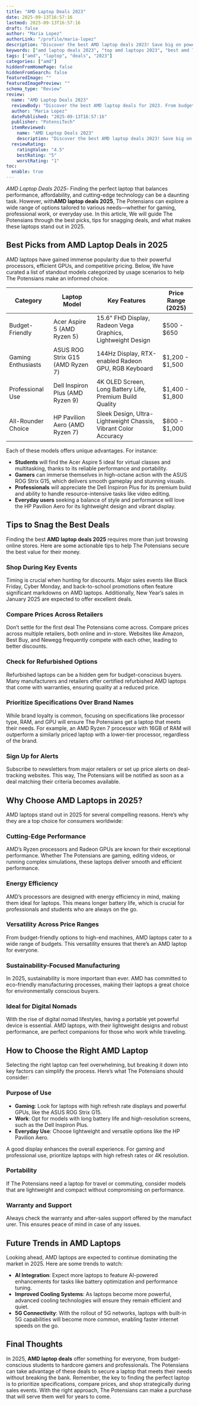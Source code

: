 ```yaml
---
title: "AMD Laptop Deals 2023"
date: 2025-09-13T16:57:16
lastmod: 2025-09-13T16:57:16
draft: false
author: "Maria Lopez"
authorLink: "/profile/maria-lopez"
description: "Discover the best AMD laptop deals 2023! Save big on powerful, budget-friendly laptops perfect for work, gaming, and more. Find your deal now!"
keywords: ["amd laptop deals 2023", "top amd laptops 2023", "best amd laptop discounts"]
tags: ["amd", "laptop", "deals", "2023"]
categories: ["amd"]
hiddenFromHomePage: false
hiddenFromSearch: false
featuredImage: ""
featuredImagePreview: ""
schema_type: "Review"
review:
  name: "AMD Laptop Deals 2023"
  reviewBody: "Discover the best AMD laptop deals for 2023. From budget-friendly options to high-end gaming machines, these deals offer exceptional value for money."
  author: "Maria Lopez"
  datePublished: "2025-09-13T16:57:16"
  publisher: "PotensiTech"
  itemReviewed:
    name: "AMD Laptop Deals 2023"
    description: "Discover the best AMD laptop deals 2023! Save big on powerful, budget-friendly laptops perfect for work, gaming, and more. Find your deal now!"
  reviewRating:
    ratingValue: "4.5"
    bestRating: "5"
    worstRating: "1"
toc:
  enable: true
---
```



*AMD Laptop Deals 2025*- Finding the perfect laptop that balances performance, affordability, and cutting-edge technology can be a daunting task. However, with**AMD laptop deals 2025**, The Potensians can explore a wide range of options tailored to various needs—whether for gaming, professional work, or everyday use. In this article, We will guide The Potensians through the best picks, tips for snagging deals, and what makes these laptops stand out in 2025.

## Best Picks from AMD Laptop Deals in 2025

AMD laptops have gained immense popularity due to their powerful processors, efficient GPUs, and competitive pricing. Below, We have curated a list of standout models categorized by usage scenarios to help The Potensians make an informed choice.

<div class="table-responsive">
<table class="html-table">
<thead>
<tr>
<th>Category</th>
<th>Laptop Model</th>
<th>Key Features</th>
<th>Price Range (2025)</th>
</tr>
</thead>
<tbody>
<tr>
<td>Budget-Friendly</td>
<td>Acer Aspire 5 (AMD Ryzen 5)</td>
<td>15.6" FHD Display, Radeon Vega Graphics, Lightweight Design</td>
<td>$500 - $650</td>
</tr>
<tr>
<td>Gaming Enthusiasts</td>
<td>ASUS ROG Strix G15 (AMD Ryzen 7)</td>
<td>144Hz Display, RTX-enabled Radeon GPU, RGB Keyboard</td>
<td>$1,200 - $1,500</td>
</tr>
<tr>
<td>Professional Use</td>
<td>Dell Inspiron Plus (AMD Ryzen 9)</td>
<td>4K OLED Screen, Long Battery Life, Premium Build Quality</td>
<td>$1,400 - $1,800</td>
</tr>
<tr>
<td>All-Rounder Choice</td>
<td>HP Pavilion Aero (AMD Ryzen 7)</td>
<td>Sleek Design, Ultra-Lightweight Chassis, Vibrant Color Accuracy</td>
<td>$800 - $1,000</td>
</tr>
</tbody>
</table>
</div>

Each of these models offers unique advantages. For instance:

- **Students** will find the Acer Aspire 5 ideal for virtual classes and multitasking, thanks to its reliable performance and portability.
- **Gamers** can immerse themselves in high-octane action with the ASUS ROG Strix G15, which delivers smooth gameplay and stunning visuals.
- **Professionals** will appreciate the Dell Inspiron Plus for its premium build and ability to handle resource-intensive tasks like video editing.
- **Everyday users** seeking a balance of style and performance will love the HP Pavilion Aero for its lightweight design and vibrant display.

## Tips to Snag the Best Deals

Finding the best **AMD laptop deals 2025** requires more than just browsing online stores.  Here are some actionable tips to help The Potensians secure the best value for their money.

### Shop During Key Events

Timing is crucial when hunting for discounts. Major sales events like Black Friday, Cyber Monday, and back-to-school promotions often feature significant markdowns on AMD laptops.  Additionally, New Year’s sales in January 2025 are expected to offer excellent deals.

### Compare Prices Across Retailers

Don’t settle for the first deal The Potensians come across. Compare prices across multiple retailers, both online and in-store. Websites like Amazon, Best Buy, and Newegg frequently compete with each other, leading to better discounts. 

### Check for Refurbished Options

Refurbished laptops can be a hidden gem for budget-conscious buyers. Many manufacture​rs and retailers offer certified refurbished AMD laptops that come with warranties, ensuring quality at a reduced price.

### Prioritize Specifications Over Brand Names

While brand loyalty is common, focusing on specifications like processor type, RAM, and GPU will ensure The Potensians get a laptop that meets their needs. For example, an AMD Ryzen 7 processor with 16GB of RAM will outperform a similarly priced laptop with a lower-tier processor, regardless of the brand.

### Sign Up for Alerts

Subscribe to newsletters from major retailers or set up price alerts on deal-tracking websites. This way, The Potensians will be notified as soon as a deal matching their criteria becomes available.

## Why Choose AMD Laptops in 2025?

AMD laptops stand out​ in 2025 for several compelling reasons. Here’s why they are a top choice for consumers worldwide:

### Cutting-Edge Performance

AMD’s Ryzen processors and Radeon GPUs are known for their exceptional performance. Whether The Potensians are gaming, editing videos, or running complex simulations, these laptops deliver smooth and efficient performance.

### Energy Efficiency

AMD’s processors are designed with energy efficiency in mind, making them ideal for laptops. This means longer battery life, which is crucial for professionals and students who are always on the go.

### Versatility Across Price Ranges

From budget-friendly options to high-end machines, AMD laptops cater to a wide range of budgets. This versatility ensures that there’s an AMD laptop for everyone.

### Sustainability-Focused Manufacturing

In 2025, sustainability is more important than ever. AMD has committed to eco-friendly manufacturing processes, making their laptops a great choice for environmentally conscious buyers.

### Ideal for Digital Nomads

With the rise of digital nomad lifestyles, having a portable yet powerful device is essential. AMD laptops, with their lightweight designs and robust performance, are perfect companions for those who work while traveling.

## How to Choose the Right AMD Laptop

Selecting the right laptop can feel overwhelming, but breaking it down into key factors can simplify the process. Here’s what The Potensians should consider:

### Purpose of Use

- **Gaming**: Look for laptops with high refresh rate displays and powerful GPUs, like the ASUS ROG Strix G15.
- **Work**: Opt for models with long battery life and high-resolution screens, such as the Dell Inspiron Plus.
- **Everyday Use**: Choose lightweight and versatile options like the HP Pavilion Aero.

A good display enhances the overall experience. For gaming and professional use, prioritize laptops with high refresh rates or 4K resolution.

### Portability

If The Potensians need a laptop for travel or commuting, consider models that are lightweight and compact without compromising on performance.

### Warranty and Support

Always check the warranty and after-sales support offered by the manufact​urer. This ensures peace of mind in ​case of any issues.

## Future Trends in AMD Laptops

Looking ahead, AMD laptops are expected to continue dominating the market in 2025. Here are some trends to watch:

- **AI Integration**: Expect more laptops to feature AI-powered enhancements for tasks like battery optimization and performance tuning.
- **Improved Cooling Systems**: As laptops become more powerful, advanced cooling technologies will ensure they remain efficient and quiet.
- **5G Connectivity**: With the rollout of 5G networks, laptops with built-in 5G capabilities will become more common, enabling faster internet speeds on the go.

## Final Thoughts

In 2025, **AMD laptop deals** offer something for everyone, from budget-conscious students to hardcore gamers and professionals. The Potensians can take advantage of these deals to secure a laptop that meets their needs without breaking the bank. Remember, the key to finding the perfect laptop is to prioritize specifications, compare prices, and shop strategically during sales events. With the right approach, The Potensians can make a purchase that will serve them well for years to come.